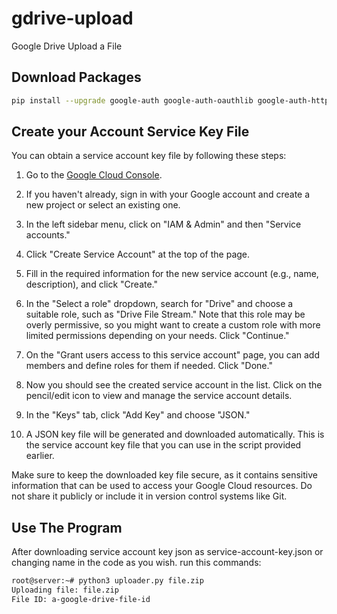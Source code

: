 # gdrive-upload
Google Drive Upload a File

## Download Packages
```sh
pip install --upgrade google-auth google-auth-oauthlib google-auth-httplib2 google-api-python-client
```

## Create your Account Service Key File
You can obtain a service account key file by following these steps:

1. Go to the [Google Cloud Console](https://console.cloud.google.com/).

2. If you haven't already, sign in with your Google account and create a new project or select an existing one.

3. In the left sidebar menu, click on "IAM & Admin" and then "Service accounts."

4. Click "Create Service Account" at the top of the page.

5. Fill in the required information for the new service account (e.g., name, description), and click "Create."

6. In the "Select a role" dropdown, search for "Drive" and choose a suitable role, such as "Drive File Stream." Note that this role may be overly permissive, so you might want to create a custom role with more limited permissions depending on your needs. Click "Continue."

7. On the "Grant users access to this service account" page, you can add members and define roles for them if needed. Click "Done."

8. Now you should see the created service account in the list. Click on the pencil/edit icon to view and manage the service account details.

9. In the "Keys" tab, click "Add Key" and choose "JSON."

10. A JSON key file will be generated and downloaded automatically. This is the service account key file that you can use in the script provided earlier.

Make sure to keep the downloaded key file secure, as it contains sensitive information that can be used to access your Google Cloud resources. Do not share it publicly or include it in version control systems like Git.

## Use The Program
After downloading service account key json as service-account-key.json or changing name in the code as you wish. run this commands:
```sh
root@server:~# python3 uploader.py file.zip 
Uploading file: file.zip
File ID: a-google-drive-file-id
```
